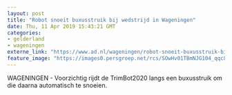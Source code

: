 ```yaml
---
layout: post
title: "Robot snoeit buxusstruik bij wedstrijd in Wageningen"
date: Thu, 11 Apr 2019 15:43:21 GMT
categories: 
- gelderland 
- wageningen 
externe_link: "https://www.ad.nl/wageningen/robot-snoeit-buxusstruik-bij-wedstrijd-in-wageningen~a1054ee5/"
feature_image: "https://images0.persgroep.net/rcs/SOwHv01TBmNJG104_qqc8XbeLQs/diocontent/145318129/_fitwidth/400/?appId=21791a8992982cd8da851550a453bd7f&quality=0.7"
---
```


WAGENINGEN - Voorzichtig rijdt de TrimBot2020 langs een buxusstruik om die daarna automatisch te snoeien.
